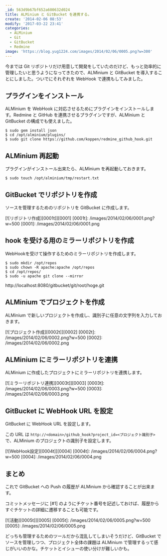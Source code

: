 ```yaml
---
_id: 563d9b67bf652a600632d024
title: ALMinium と GitBucket を連携する。
create: '2014-02-06 08:53'
modify: '2017-03-22 23:41'
categories:
  - ALMinium
  - Git
  - GitBucket
  - Redmine
image: 'https://blog.yug1224.com/images/2014/02/06/0005.png?w=300'
---
```


今までは Git リポジトリだけ用意して開発をしていたのだけど、もっと効率的に管理したいと思うようになってきたので、ALMinium と GitBucket を導入することにしました。ついでにそれぞれを WebHook で連携もしてみました。


## プラグインをインストール

ALMinium を WebHook に対応させるためにプラグインをインストールします。Redmine と GitHub を連携させるプラグインですが、ALMinium と GitBucket の構成でも使えました。

```
$ sudo gem install json
$ cd /opt/alminium/plugins/
$ sudo git clone https://github.com/koppen/redmine_github_hook.git
```

<!-- more -->

## ALMinium 再起動

プラグインがインストール出来たら、ALMinium を再起動しておきます。

```
$ sudo touch /opt/alminium/tmp/restart.txt
```

## GitBucket でリポジトリを作成

ソースを管理するためのリポジトリを GitBucket に作成します。

[![リポジトリ作成][0001t]][0001]
[0001t]: /images/2014/02/06/0001.png?w=500
[0001]: /images/2014/02/06/0001.png


## hook を受ける用のミラーリポジトリを作成

WebHookを受けて操作するためのミラーリポジトリを作成します。

```
$ sudo mkdir /opt/repos
$ sudo chown -R apache:apache /opt/repos
$ cd /opt/repos/
$ sudo -u apache git clone --mirror
```

http://localhost:8080/gitbucket/git/root/hoge.git


## ALMinium でプロジェクトを作成

ALMinium で新しいプロジェクトを作成し、識別子に任意の文字列を入力しておきます。

[![プロジェクト作成][0002t]][0002]
[0002t]: /images/2014/02/06/0002.png?w=500
[0002]: /images/2014/02/06/0002.png


## ALMinium にミラーリポジトリを連携

ALMinium に作成したプロジェクトにミラーリポジトリを連携します。

[![ミラーリポジトリ連携][0003t]][0003]
[0003t]: /images/2014/02/06/0003.png?w=500
[0003]: /images/2014/02/06/0003.png

## GitBucket に WebHook URL を設定

GitBucket に WebHook URL を設定します。

この URL は `http://<domain>/github_hook?project_id=<プロジェクト識別子>` で、ALMinium のプロジェクトの識別子を設定します。

[![WebHook設定][0004t]][0004]
[0004t]: /images/2014/02/06/0004.png?w=500
[0004]: /images/2014/02/06/0004.png

## まとめ

これで GitBucket への Push の履歴が ALMinium から確認することが出来ます。

コミットメッセージに [#1] のようにチケット番号を記述しておけば、履歴からすぐチケットの詳細に遷移することも可能です。

[![活動][0005t]][0005]
[0005t]: /images/2014/02/06/0005.png?w=500
[0005]: /images/2014/02/06/0005.png

どっちも管理するためのツールだから混乱してしまいそうだけど、GitBucket でソースを管理しつつ、プロジェクト全体の課題は ALMinium で管理するって感じがいいのかな。チケットとイシューの使い分けが難しいかも。
